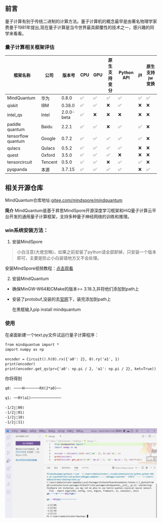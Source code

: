 ## 前言

量子计算有别于传统二进制的计算方法。量子计算机的概念最早是由著名物理学家费曼于1981年提出,现在量子计算是当今世界最具颠覆性的技术之一，感兴趣的同学来看看。

### 量子计算相关框架评估


|框架名称|公司|版本号|CPU|GPU|原生支持变分|Python API|jit|原生支持jw变换|
|-|-|-|-|-|-|-|-|-|
|MindQuantum|华为|0.8.0|✅|✅|✅|✅|✅|✅|
|qiskit|IBM|0.38.0|✅|✅|❌|✅|❌|❌|
|intel_qs|Intel|2.0.0-beta|✅|❌|❌|❌|❌|❌|
|paddle quantum|Baidu|2.2.1|✅|✅|❌|✅|✅|❌|
|tensorflow quantum|Google|0.7.2|✅|✅|✅|✅|✅|❌|
|qulacs|Qulacs|0.5.2|✅|✅|✅|✅|❌|❌|
|quest|Oxford|3.5.0|✅|✅|✅|❌|❌|❌|
|tensorcircuit|Tencent|0.5.0|✅|✅|❌|✅|✅|❌|
|pyqpanda|本源|3.7.15|✅|✅|✅|✅|❌|✅|


## 相关开源仓库
MindQuantum仓库地址:[gitee.com/mindspore/mindquantum](https://gitee.com/mindspore/mindquantum)

**简介**
MindQuantum是基于昇思MindSpore开源深度学习框架和HiQ量子计算云平台开发的通用量子计算框架，支持多种量子神经网络的训练和推理。

### win系统安装方法：
1. 安装MindSpore
> 小白注意(大佬忽略)，如果之前安装了python请全部卸掉，只安装一个版本即可，主要是防止小白装错地方又不会处理。

安装MindSpore视频教程：[点击观看](https://www.bilibili.com/video/BV13e411P7tT/?share_source=copy_web&vd_source=5cce33ff95191f8ec5e6ea0eb4f41f15)


2. 安装MindQuantum
- 确保MinGW-W64和CMake的版本>= 3.18.3,并将他们添加到path上


- 安装了protobuf,没装的去[官网](https://github.com/protocolbuffers/protobuf/releases/)下，装完添加到path上

  在黑框输入pip install mindquantum

### 使用

在桌面新建一个text.py文件试运行量子计算程序：


```
from mindquantum import *
import numpy as np

encoder = Circuit().h(0).rx({'a0': 2}, 0).ry('a1', 1)
print(encoder)
print(encoder.get_qs(pr={'a0': np.pi / 2, 'a1': np.pi / 2}, ket=True))
```

你将得到

```
q0: ────H───────RX(2*a0)──

q1: ──RY(a1)──────────────

-1/2j¦00⟩
-1/2j¦01⟩
-1/2j¦10⟩
-1/2j¦11⟩
```

![程序](img/%E6%B5%8B%E8%AF%95.png)
